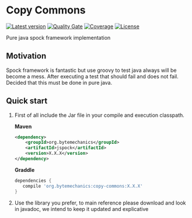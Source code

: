# Copy Commons
[![Latest version](https://maven-badges.herokuapp.com/maven-central/org.bytemechanics/jspock/badge.svg)](https://maven-badges.herokuapp.com/maven-central/org.bytemechanics/jspock/badge.svg)
[![Quality Gate](https://sonarcloud.io/api/project_badges/measure?project=org.bytemechanics%3Ajspock&metric=alert_status)](https://sonarcloud.io/dashboard/index/org.bytemechanics%3Ajspock)
[![Coverage](https://sonarcloud.io/api/project_badges/measure?project=org.bytemechanics%3Ajspock&metric=coverage)](https://sonarcloud.io/dashboard/index/org.bytemechanics%3Ajspock)
[![License](https://img.shields.io/badge/License-Apache%202.0-blue.svg)](https://opensource.org/licenses/Apache-2.0)

Pure java spock framework implementation

## Motivation
Spock framework is fantastic but use groovy to test java always will be become a mess. After executing a test that should fail and does not fail. Decided that this must be done in pure java.

## Quick start

1. First of all include the Jar file in your compile and execution classpath.

   **Maven**
   ```xml
   <dependency>
	   <groupId>org.bytemechanics</groupId>
	   <artifactId>jspock</artifactId>
	   <version>X.X.X</version>
   </dependency>
   ```
   **Graddle**
   ```groovy
   dependencies {
      compile 'org.bytemechanics:copy-commons:X.X.X'
   }
   ```

2. Use the library you prefer, to main reference please download and look in javadoc, we intend to keep it updated and explicative


